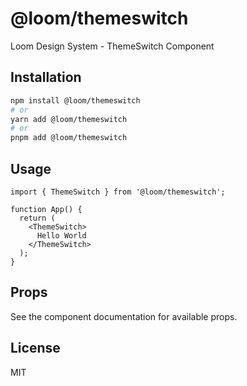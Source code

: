 # @loom/themeswitch

Loom Design System - ThemeSwitch Component

## Installation

```bash
npm install @loom/themeswitch
# or
yarn add @loom/themeswitch
# or
pnpm add @loom/themeswitch
```

## Usage

```tsx
import { ThemeSwitch } from '@loom/themeswitch';

function App() {
  return (
    <ThemeSwitch>
      Hello World
    </ThemeSwitch>
  );
}
```

## Props

See the component documentation for available props.

## License

MIT
